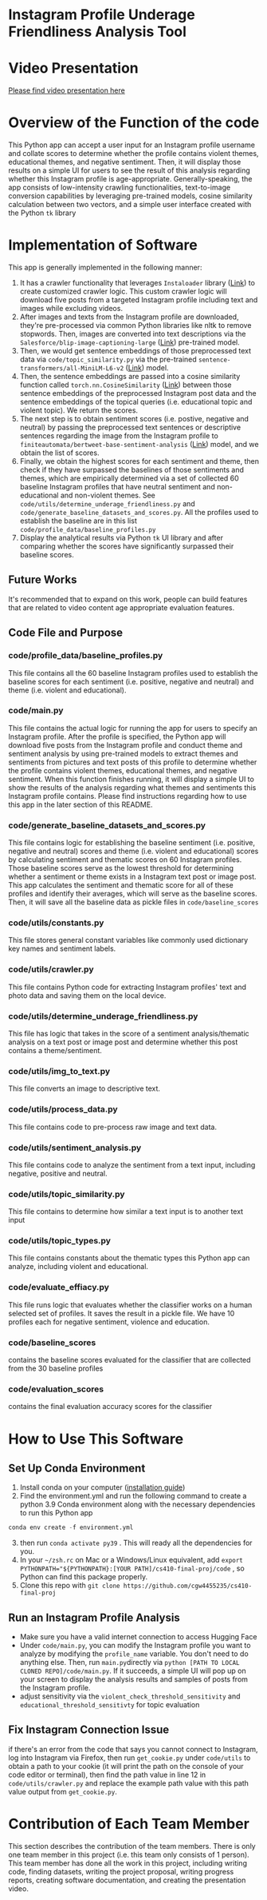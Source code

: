# Instagram Profile Underage Friendliness Analysis Tool

# Video Presentation
[Please find video presentation here](https://veed.io/view/c5e12765-4de5-4cbb-8219-1db6b63aabfe)

# Overview of the Function of the code
This Python app can accept a user input for an Instagram profile username and collate scores to determine whether the profile contains violent themes, educational themes, and negative sentiment. Then, it will display those results on a simple UI for users to see the result of this analysis regarding whether this Instagram profile is age-appropriate. Generally-speaking, the app consists of low-intensity crawling functionalities, text-to-image conversion capabilities by leveraging pre-trained models, cosine similarity calculation between two vectors, and a simple user interface created with the Python `tk` library
 
# Implementation of Software
This app is generally implemented in the following manner:
1. It has a crawler functionality that leverages `Instaloader` library ([Link](https://instaloader.github.io/)) to create customized crawler logic. This custom crawler logic will download five posts from a targeted Instagram profile including text and images while excluding videos.
2.  After images and texts from the Instagram profile are downloaded, they're pre-processed via common Python libraries like nltk to remove stopwords. Then, images are converted into text descriptions via the `Salesforce/blip-image-captioning-large` ([Link](https://huggingface.co/Salesforce/blip-image-captioning-large)) pre-trained model.
3. Then, we would get sentence embeddings of those preprocessed text data via `code/topic_similarity.py` via the pre-trained `sentence-transformers/all-MiniLM-L6-v2` ([Link](https://huggingface.co/sentence-transformers/all-MiniLM-L6-v2)) model. 
4. Then, the sentence embeddings are passed into a cosine similarity function called `torch.nn.CosineSimilarity` ([Link](https://pytorch.org/docs/stable/generated/torch.nn.CosineSimilarity.html)) between those sentence embeddings of the preprocessed Instagram post data and the sentence embeddings of the topical queries (i.e. educational topic and violent topic). We return the scores.
5. The next step is to obtain sentiment scores (i.e. postive, negative and neutral) by passing the preprocessed text sentences or descriptive sentences regarding the image from the Instagram profile to `finiteautomata/bertweet-base-sentiment-analysis` ([Link](https://huggingface.co/finiteautomata/bertweet-base-sentiment-analysis)) model, and we obtain the list of scores.
6. Finally, we obtain the highest scores for each sentiment and theme, then check if they have surpassed the baselines of those sentiments and themes, which are empirically determined via a set of collected 60 baseline Instagram profiles that have neutral sentiment and non-educational and non-violent themes. See ` code/utils/determine_underage_friendliness.py` and `code/generate_baseline_datasets_and_scores.py`. All the profiles used to establish the baseline are in this list `code/profile_data/baseline_profiles.py`
7. Display the analytical results via Python `tk` UI library and after comparing whether the scores have significantly surpassed their baseline scores.

## Future Works
It's recommended that to expand on this work, people can build features that are related to video content age appropriate evaluation features. 

## Code File and Purpose
### code/profile_data/baseline_profiles.py
This file contains all the 60 baseline Instagram profiles used to establish the baseline scores for each sentiment (i.e. positive, negative and neutral) and theme (i.e. violent and educational). 

### code/main.py
This file contains the actual logic for running the app for users to specify an Instagram profile. After the profile is specified, the Python app will download five posts from the Instagram profile and conduct theme and sentiment analysis by using pre-trained models to extract themes and sentiments from pictures and text posts of this profile to determine whether the profile contains violent themes, educational themes, and negative sentiment. When this function finishes running, it will display a simple UI to show the results of the analysis regarding what themes and sentiments this Instagram profile contains.
Please find instructions regarding how to use this app in the later section of this README.

### code/generate_baseline_datasets_and_scores.py
This file contains logic for establishing the baseline sentiment (i.e. positive, negative and neutral) scores and theme (i.e. violent and educational) scores by calculating sentiment and thematic scores on 60 Instagram profiles. Those baseline scores serve as the lowest threshold for determining whether a sentiment or theme exists in a Instagram text post or image post. This app calculates the sentiment and thematic score for all of these profiles and identify their averages, which will serve as the baseline scores. Then, it will save all the baseline data as pickle files in `code/baseline_scores`

### code/utils/constants.py
This file stores general constant variables like commonly used dictionary key names and sentiment labels.
### code/utils/crawler.py
This file contains Python code for extracting Instagram profiles' text and photo data and saving them on the local device.
### code/utils/determine_underage_friendliness.py
This file has logic that takes in the score of a sentiment analysis/thematic analysis on a text post or image post and determine whether this post contains a theme/sentiment.
### code/utils/img_to_text.py
This file converts an image to descriptive text.
### code/utils/process_data.py
 This file contains code to pre-process raw image and text data.
### code/utils/sentiment_analysis.py
This file contains code to analyze the sentiment from a text input, including negative, positive and neutral.
### code/utils/topic_similarity.py
This file contains to determine how similar a text input is to another text input
### code/utils/topic_types.py
This file contains constants about the thematic types this Python app can analyze, including violent and educational.   
### code/evaluate_effiacy.py
This file runs logic that evaluates whether the classifier works on a human selected set of profiles. It saves the result in a pickle file. We have 10 profiles each for negative sentiment, violence and education.
### code/baseline_scores
contains the baseline scores evaluated for the classifier that are collected from the 30 baseline profiles
### code/evaluation_scores
contains the final evaluation accuracy scores for the classifier 

# How to Use This Software
## Set Up Conda Environment
1. Install conda on your computer ([installation guide](https://conda.io/projects/conda/en/latest/user-guide/install/index.html))
2. Find the environment.yml and run the following command to create a python 3.9 Conda environment along with the necessary dependencies to run this Python app 
```python
conda env create -f environment.yml
``` 
3. then run `conda activate py39` . This will ready all the dependencies for you.
4. In your `~/zsh.rc` on Mac or a Windows/Linux equivalent, add `export PYTHONPATH="${PYTHONPATH}:[YOUR PATH]/cs410-final-proj/code` , so Python can find this package properly.
5. Clone this repo with `git clone https://github.com/cgw4455235/cs410-final-proj`

## Run an Instagram Profile Analysis
* Make sure you have a valid internet connection to access Hugging Face
* Under `code/main.py`, you can modify the Instagram profile you want to analyze by modifying the `profile_name` variable. You don't need to do anything else. Then, run `main.py`directly via `python [PATH TO LOCAL CLONED REPO]/code/main.py`. If it succeeds, a simple UI will pop up on your screen to display the analysis results and samples of posts from the Instagram profile.
* adjust sensitivity via the `violent_check_threshold_sensitivity` and `educational_threshold_sensitivty` for topic evaluation

## Fix Instagram Connection Issue
if there's an error from the code that says you cannot connect to Instagram, log into Instagram via Firefox, then run `get_cookie.py` under `code/utils` to obtain a path to your cookie (it will print the path on the console of your code editor or terminal), then find the path value in line 12 in `code/utils/crawler.py` and replace the example path value with this path value output from `get_cookie.py`. 

# Contribution of Each Team Member

This section describes the contribution of the team members. There is only one team member in this project (i.e. this team only consists of 1 person). This team member has done all the work in this project, including writing code, finding datasets, writing the project proposal, writing progress reports, creating software documentation, and creating the presentation video.


